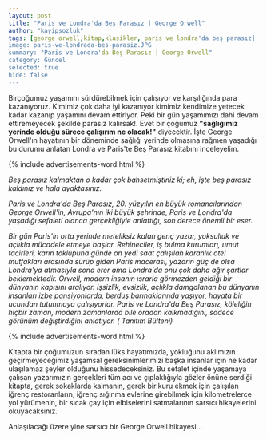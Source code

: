 ```yaml
---
layout: post
title: "Paris ve Londra'da Beş Parasız | George Orwell"
author: "kayipsozluk"
tags: [george orwell,kitap,klasikler, paris ve londra'da beş parasız]
image: paris-ve-londrada-bes-parasiz.JPG
summary: "Paris ve Londra'da Beş Parasız | George Orwell"
category: Güncel
selected: true
hide: false  
---
```


Birçoğumuz yaşamını sürdürebilmek için çalışıyor ve karşılığında para kazanıyoruz. Kimimiz çok daha iyi kazanıyor kimimiz kendimize yetecek kadar kazanıp yaşamını devam ettiriyor. Peki bir gün yaşamımızı dahi devam ettiremeyecek şekilde parasız kalırsak!. Evet bir çoğumuz **"sağlığımız yerinde olduğu sürece çalışırım ne olacak!"** diyecektir. İşte George Orwell'ın hayatının bir döneminde sağlığı yerinde olmasına rağmen yaşadığı bu durumu anlatan Londra ve Paris'te Beş Parasız kitabını inceleyelim.

{% include advertisements-word.html %}

*Beş parasız kalmaktan o kadar çok bahsetmiştiniz ki; eh, işte beş parasız kaldınız ve hala ayaktasınız.*

*Paris ve Londra'da Beş Parasız, 20. yüzyılın en büyük romancılarından George Orwell'in, Avrupa'nın iki büyük şehrinde, Paris ve Londra'da yaşadığı sefaleti olanca gerçekliğiyle anlattığı, son derece önemli bir eser.*

*Bir gün Paris'in orta yerinde meteliksiz kalan genç yazar, yoksulluk ve açlıkla mücadele etmeye başlar. Rehineciler, iş bulma kurumları, umut tacirleri, karın toklupuna günde on yedi saat çalışılan karanlık otel mutfakları arasında sürüp giden Paris macerası, yazarın güç de olsa Londra'ya atmasıyla sona erer ama Londra'da onu çok daha ağır şartlar beklemektedir.* 
*Orwell, modern insanın ısrarla görmezden geldiği bir dünyanın kapısını aralıyor. İşsizlik, evsizlik, açlıkla damgalanan bu dünyanın insanları izbe pansiyonlarda, berduş barınaklarında yaşıyor, hayata bir ucundan tutunmaya çalışıyorlar.*
*Paris ve Londra'da Beş Parasız, köleliğin hiçbir zaman, modern zamanlarda bile oradan kalkmadığını, sadece görünüm değiştirdiğini anlatıyor. ( Tanıtım Bülteni)*

{% include advertisements-word.html %}

Kitapta bir çoğumuzun sıradan lüks hayatımızda, yokluğunu aklımızın geçirmeyeceğimiz yaşamsal gereksinimlerimizi başka insanlar için ne kadar ulaşılamaz şeyler olduğunu hissedeceksiniz. Bu sefalet içinde yaşamaya çalışan yazarımızın gerçekleri tüm acı ve çıplaklığıyla gözler önüne serdiği kitapta, gerek sokaklarda kalmanın, gerek bir kuru ekmek için çalışılan iğrenç restoranların, iğrenç sığınma evlerine girebilmek için kilometrelerce yol yürümenin, bir sıcak çay için elbiselerini satmalarının sarsıcı hikayelerini okuyacaksınız.

Anlaşılacağı üzere yine sarsıcı bir George Orwell hikayesi...